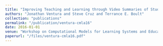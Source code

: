 ```yaml
---
title: "Improving Teaching and Learning through Video Summaries of Student Engagement"
authors: "Jonathan Ventura and Steve Cruz and Terrance E. Boult"
collection: "publications"
permalink: "/publication/ventura-cmla16"
date: 2016-01-01
venue: "Workshop on Computational Models for Learning Systems and Educational Assessment (CMLA 2016)"
paperurl: "/files/ventura-cmla16.pdf"
---
```

